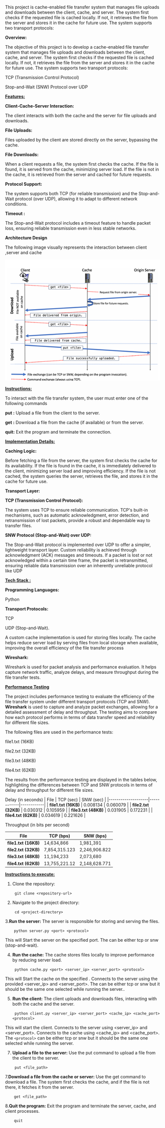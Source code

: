 This project is cache-enabled file transfer system that manages file uploads and downloads between the client, cache, and server. The system first checks if the requested file is cached locally. If not, it retrieves the file from the server and stores it in the cache for future use. The system supports two transport protocols:


**Overview:**

The objective of this project is to develop a cache-enabled file transfer system that manages file uploads and downloads between the client, cache, and server. The system first checks if the requested file is cached locally. If not, it retrieves the file from the server and stores it in the cache for future use. The system supports two transport protocols:

TCP (Transmission Control Protocol)

Stop-and-Wait (SNW) Protocol over UDP

<ins>**Features:**</ins>

**Client-Cache-Server Interaction:**

The client interacts with both the cache and the server for file uploads and downloads.

**File Uploads:**

Files uploaded by the client are stored directly on the server, bypassing the cache.

**File Downloads:** 

When a client requests a file, the system first checks the cache. If the file is found, it is served from the cache, minimizing server load. If the file is not in the cache, it is retrieved from the server and cached for future requests.

**Protocol Support:**

The system supports both TCP (for reliable transmission) and the Stop-and-Wait protocol (over UDP), allowing it to adapt to different network conditions.

**Timeout :** 

The Stop-and-Wait protocol includes a timeout feature to handle packet loss, ensuring reliable transmission even in less stable networks.

**Architecture Design**

The following image visually represents the interaction between client ,server and cache


![Archtecture design of project](https://github.com/CharanKasala/File_Transfer_using_Cache_TCP_UDP/blob/main/Architecture_Design.jpeg)

<ins>**Instructions:**</ins>

To interact with the file transfer system, the user must enter one of the following commands

**put <file>:** Upload a file from the client to the server.

**get <file>:** Download a file from the cache (if available) or from the server.

**quit:** Exit the program and terminate the connection.


<ins>**Implementation Details:**</ins>

**Caching Logic:**

Before fetching a file from the server, the system first checks the cache for its availability. If the file is found in the cache, it is immediately delivered to the client, minimizing server load and improving efficiency. If the file is not cached, the system queries the server, retrieves the file, and stores it in the cache for future use.

**Transport Layer:**

**TCP (Transmission Control Protocol):**

The system uses TCP to ensure reliable communication. TCP's built-in mechanisms, such as automatic acknowledgment, error detection, and retransmission of lost packets, provide a robust and dependable way to transfer files.

**SNW Protocol (Stop-and-Wait) over UDP:**

The Stop-and-Wait protocol is implemented over UDP to offer a simpler, lightweight transport layer. Custom reliability is achieved through acknowledgment (ACK) messages and timeouts. If a packet is lost or not acknowledged within a certain time frame, the packet is retransmitted, ensuring reliable data transmission over an inherently unreliable protocol like UDP

<ins>**Tech Stack :**</ins>

**Programming Languages:** 

Python

**Transport Protocols:**

TCP

UDP (Stop-and-Wait). 


A custom cache implementation is used for storing files locally. The cache helps reduce server load by serving files from local storage when available, improving the overall efficiency of the file transfer process


**Wireshark:**

Wireshark is used for packet analysis and performance evaluation. It helps capture network traffic, analyze delays, and measure throughput during the file transfer tests.

<ins>**Performance Testing**</ins>

The project includes performance testing to evaluate the efficiency of the file transfer system under different transport protocols (TCP and SNW). **Wireshark** is used to capture and analyze packet exchanges, allowing for a detailed assessment of delay and throughput. The testing aims to compare how each protocol performs in terms of data transfer speed and reliability for different file sizes.

The following files are used in the performance tests:

file1.txt (16KB)

file2.txt (32KB)

file3.txt (48KB)

file4.txt (62KB)

The results from the performance testing are displayed in the tables below, highlighting the differences between TCP and SNW protocols in terms of delay and throughput for different file sizes.

Delay (in seconds)
| File               | TCP (sec)  | SNW (sec)  |
|--------------------|------------|------------|
| **file1.txt (16KB)** | 0.008134   | 0.060079   |
| **file2.txt (32KB)** | 0.030312   | 0.105959   |
| **file3.txt (48KB)** | 0.031905   | 0.172231   |
| **file4.txt (62KB)** | 0.034619   | 0.221626   |

Throughput (in bits per second)

| File               | TCP (bps)         | SNW (bps)          |
|--------------------|-------------------|--------------------|
| **file1.txt (16KB)** | 14,634,866        | 1,981,391          |
| **file2.txt (32KB)** | 7,854,315.123     | 2,246,906.822      |
| **file3.txt (48KB)** | 11,194,233        | 2,073,680          |
| **file4.txt (62KB)** | 13,755,221.12     | 2,148,628.771      |


<ins>**Instructions to execute:**</ins>

1. Clone the repository:

        git clone <repository-url>

2. Navigate to the project directory:

        cd <project-directory>

3.**Run the server:** The server is responsible for storing and serving the files.

        python server.py <port> <protocol>

This will Start the server on the specified port.
The <protocol> can be either tcp or snw (stop-and-wait).

4. **Run the cache:** The cache stores files locally to improve performance by reducing server load.

        python cache.py <port> <server_ip> <server_port> <protocol>
   
This will Start the cache on the specified <port>.
Connects to the server using the provided <server_ip> and <server_port>.
The <protocol> can be either tcp or snw but it should be the same  one selected while running the server..

5. **Run the client:** The client uploads and downloads files, interacting with both the cache and the server.

        python client.py <server_ip> <server_port> <cache_ip> <cache_port> <protocol>
   
This will start the client.
Connects to the server using <server_ip> and <server_port>.
Connects to the cache using <cache_ip> and <cache_port>.
The `<protocol>` can be either tcp or snw but it should be the same one selected while running the server.

7. **Upload a file to the server:** Use the put command to upload a file from the client to the server.

        put <file_path>

7.**Download a file from the cache or server:** Use the get command to download a file. The system first checks the cache, and if the 
    file is not there, it fetches it from the server.

        get <file_path>

8.**Quit the program:** Exit the program and terminate the server, cache, and client processes.

        quit
